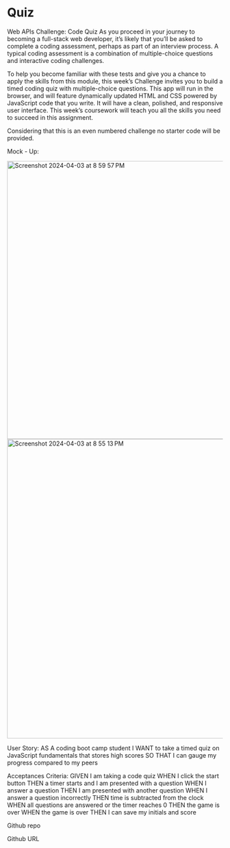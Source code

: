 # Quiz
Web APIs Challenge: Code Quiz
As you proceed in your journey to becoming a full-stack web developer, it’s likely that you’ll be asked to complete a coding assessment, perhaps as part of an interview process. A typical coding assessment is a combination of multiple-choice questions and interactive coding challenges.

To help you become familiar with these tests and give you a chance to apply the skills from this module, this week’s Challenge invites you to build a timed coding quiz with multiple-choice questions. This app will run in the browser, and will feature dynamically updated HTML and CSS powered by JavaScript code that you write. It will have a clean, polished, and responsive user interface. This week’s coursework will teach you all the skills you need to succeed in this assignment.

Considering that this is an even numbered challenge no starter code will be provided.

Mock - Up:

<img width="650" alt="Screenshot 2024-04-03 at 8 59 57 PM" src="https://github.com/jmartincampos/Quiz/assets/148412757/c33a1ed9-edcd-4807-a609-e1ff5adfcb33">


<img width="700" alt="Screenshot 2024-04-03 at 8 55 13 PM" src="https://github.com/jmartincampos/Quiz/assets/148412757/a320e8d5-ffab-45d6-b1fa-44037715c68b">

User Story:
AS A coding boot camp student
I WANT to take a timed quiz on JavaScript fundamentals that stores high scores
SO THAT I can gauge my progress compared to my peers

Acceptances Criteria:
GIVEN I am taking a code quiz
WHEN I click the start button
THEN a timer starts and I am presented with a question
WHEN I answer a question
THEN I am presented with another question
WHEN I answer a question incorrectly
THEN time is subtracted from the clock
WHEN all questions are answered or the timer reaches 0
THEN the game is over
WHEN the game is over
THEN I can save my initials and score

Github repo

Github URL


